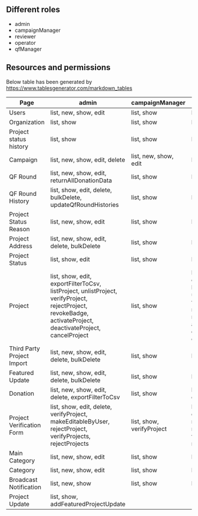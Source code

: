 ## Different roles
* admin
* campaignManager
* reviewer
* operator
* qfManager

## Resources and permissions
Below table has been generated by https://www.tablesgenerator.com/markdown_tables

| Page                       | admin                                                                                                                                                         | campaignManager           | reviewer                                                                                                                                                | operator                                                                                                                                                | qfManager                                                    |
|----------------------------|---------------------------------------------------------------------------------------------------------------------------------------------------------------|---------------------------|---------------------------------------------------------------------------------------------------------------------------------------------------------|---------------------------------------------------------------------------------------------------------------------------------------------------------|--------------------------------------------------------------|
| Users                      | list, new, show, edit                                                                                                                                         | list, show                | list, show                                                                                                                                              | list, show                                                                                                                                              | -                                                            |
| Organization               | list, show                                                                                                                                                    | list, show                | list, show                                                                                                                                              | list, show                                                                                                                                              | -                                                            |
| Project status history     | list, show                                                                                                                                                    | list, show                | list, show                                                                                                                                              | list, show                                                                                                                                              | -                                                            |
| Campaign                   | list, new, show, edit, delete                                                                                                                                 | list, new, show, edit     | list, show                                                                                                                                              | list, show                                                                                                                                              | -                                                            |
| QF Round                   | list, new, show, edit, returnAllDonationData                                                                                                                  | list, show                | list, show                                                                                                                                              | list, show                                                                                                                                              | list, new, show, edit, returnAllDonationData                 |
| QF Round History           | list, show, edit, delete, bulkDelete, updateQfRoundHistories                                                                                                  | list, show                | list, show                                                                                                                                              | list, show                                                                                                                                              | list, show, edit, delete, bulkDelete, updateQfRoundHistories |
| Project Status Reason      | list, new, show, edit                                                                                                                                         | list, show                | list, show                                                                                                                                              | list, show                                                                                                                                              | -                                                            |
| Project Address            | list, new, show, edit, delete, bulkDelete                                                                                                                     | list, show                | list, show                                                                                                                                              | list, show                                                                                                                                              | -                                                            |
| Project Status             | list, show, edit                                                                                                                                              | list, show                | list, show                                                                                                                                              | list, show                                                                                                                                              | -                                                            |
| Project                    | list, show, edit, exportFilterToCsv, listProject, unlistProject, verifyProject, rejectProject, revokeBadge, activateProject, deactivateProject, cancelProject | list, show                | list, show, exportFilterToCsv, listProject, unlistProject, verifyProject, rejectProject, revokeBadge, activateProject, deactivateProject, cancelProject | list, show, exportFilterToCsv, listProject, unlistProject, verifyProject, rejectProject, revokeBadge, activateProject, deactivateProject, cancelProject | list, show, addToQfRound, removeFromQfRound                  |
| Third Party Project Import | list, new, show, edit, delete, bulkDelete                                                                                                                     | list, show                | list, show                                                                                                                                              | list, show                                                                                                                                              | -                                                            |
| Featured Update            | list, new, show, edit, delete, bulkDelete                                                                                                                     | list, show                | list, show                                                                                                                                              | list, show                                                                                                                                              | -                                                            |
| Donation                   | list, new, show, edit, delete, exportFilterToCsv                                                                                                              | list, show                | list, show, exportFilterToCsv                                                                                                                           | list, show, exportFilterToCsv                                                                                                                           | -                                                            |
| Project Verification Form  | list, show, edit, delete, verifyProject, makeEditableByUser, rejectProject, verifyProjects, rejectProjects                                                    | list, show, verifyProject | list, show, edit, delete, verifyProject, makeEditableByUser, rejectProject, verifyProjects, rejectProjects                                              | list, show                                                                                                                                              | -                                                            |
| Main Category              | list, new, show, edit                                                                                                                                         | list, show                | list, show                                                                                                                                              | list, show                                                                                                                                              | -                                                            |
| Category                   | list, new, show, edit                                                                                                                                         | list, show                | list, show                                                                                                                                              | list, show                                                                                                                                              | -                                                            |
| Broadcast Notification     | list, new, show                                                                                                                                               | list, show                | list, show                                                                                                                                              | list, show                                                                                                                                              | -                                                            |
| Project Update             | list, show, addFeaturedProjectUpdate                                                                                                                          |                           |                                                                                                                                                         |                                                                                                                                                         | -                                                            |
